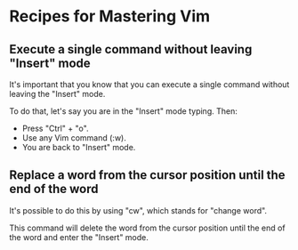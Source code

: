 # Recipes for Mastering Vim

## Execute a single command without leaving "Insert" mode

It's important that you know that you can execute a single command 
without leaving the "Insert" mode.

To do that, let's say you are in the "Insert" mode typing. Then:

* Press "Ctrl" + "o".
* Use any Vim command (:w).
* You are back to "Insert" mode.

## Replace a word from the cursor position until the end of the word

It's possible to do this by using "cw", which stands for 
"change word".

This command will delete the word from the cursor position until the 
end of the word and enter the "Insert" mode. 
